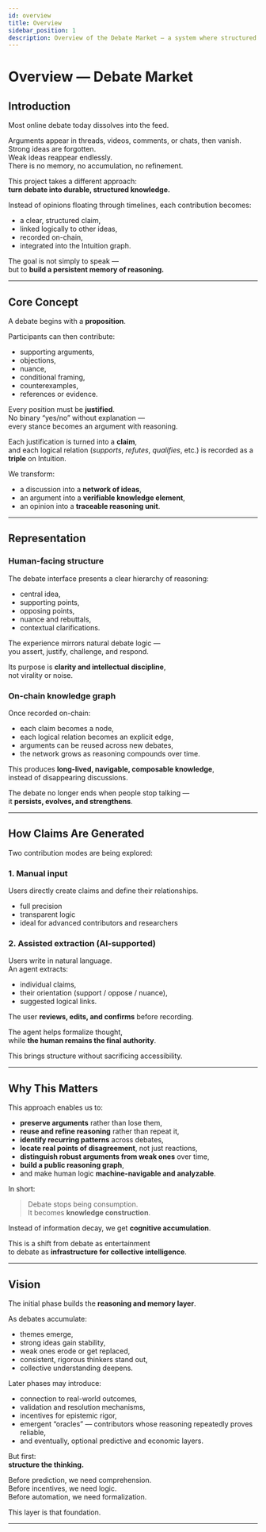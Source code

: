 ```yaml
---
id: overview
title: Overview
sidebar_position: 1
description: Overview of the Debate Market — a system where structured debate becomes persistent knowledge on Intuition.
---
```


# Overview — Debate Market

## Introduction

Most online debate today dissolves into the feed.

Arguments appear in threads, videos, comments, or chats, then vanish.  
Strong ideas are forgotten.  
Weak ideas reappear endlessly.  
There is no memory, no accumulation, no refinement.

This project takes a different approach:  
**turn debate into durable, structured knowledge.**

Instead of opinions floating through timelines, each contribution becomes:

- a clear, structured claim,
- linked logically to other ideas,
- recorded on-chain,
- integrated into the Intuition graph.

The goal is not simply to speak —  
but to **build a persistent memory of reasoning.**

---

## Core Concept

A debate begins with a **proposition**.

Participants can then contribute:

- supporting arguments,
- objections,
- nuance,
- conditional framing,
- counterexamples,
- references or evidence.

Every position must be **justified**.  
No binary “yes/no” without explanation —  
every stance becomes an argument with reasoning.

Each justification is turned into a **claim**,  
and each logical relation (*supports*, *refutes*, *qualifies*, etc.) is recorded as a **triple** on Intuition.

We transform:

- a discussion into a **network of ideas**,  
- an argument into a **verifiable knowledge element**,  
- an opinion into a **traceable reasoning unit**.

---

## Representation

### Human-facing structure

The debate interface presents a clear hierarchy of reasoning:

- central idea,
- supporting points,
- opposing points,
- nuance and rebuttals,
- contextual clarifications.

The experience mirrors natural debate logic —  
you assert, justify, challenge, and respond.

Its purpose is **clarity and intellectual discipline**,  
not virality or noise.

### On-chain knowledge graph

Once recorded on-chain:

- each claim becomes a node,
- each logical relation becomes an explicit edge,
- arguments can be reused across new debates,
- the network grows as reasoning compounds over time.

This produces **long-lived, navigable, composable knowledge**,  
instead of disappearing discussions.

The debate no longer ends when people stop talking —  
it **persists, evolves, and strengthens**.

---

## How Claims Are Generated

Two contribution modes are being explored:

### 1. Manual input

Users directly create claims and define their relationships.

- full precision
- transparent logic
- ideal for advanced contributors and researchers

### 2. Assisted extraction (AI-supported)

Users write in natural language.  
An agent extracts:

- individual claims,
- their orientation (support / oppose / nuance),
- suggested logical links.

The user **reviews, edits, and confirms** before recording.

The agent helps formalize thought,  
while **the human remains the final authority**.

This brings structure without sacrificing accessibility.

---

## Why This Matters

This approach enables us to:

- **preserve arguments** rather than lose them,
- **reuse and refine reasoning** rather than repeat it,
- **identify recurring patterns** across debates,
- **locate real points of disagreement**, not just reactions,
- **distinguish robust arguments from weak ones** over time,
- **build a public reasoning graph**,
- and make human logic **machine-navigable and analyzable**.

In short:

> Debate stops being consumption.  
> It becomes **knowledge construction**.

Instead of information decay, we get **cognitive accumulation**.

This is a shift from debate as entertainment  
to debate as **infrastructure for collective intelligence**.

---

## Vision

The initial phase builds the **reasoning and memory layer**.

As debates accumulate:

- themes emerge,
- strong ideas gain stability,
- weak ones erode or get replaced,
- consistent, rigorous thinkers stand out,
- collective understanding deepens.

Later phases may introduce:

- connection to real-world outcomes,
- validation and resolution mechanisms,
- incentives for epistemic rigor,
- emergent “oracles” — contributors whose reasoning repeatedly proves reliable,
- and eventually, optional predictive and economic layers.

But first:  
**structure the thinking.**

Before prediction, we need comprehension.  
Before incentives, we need logic.  
Before automation, we need formalization.

This layer is that foundation.

---
